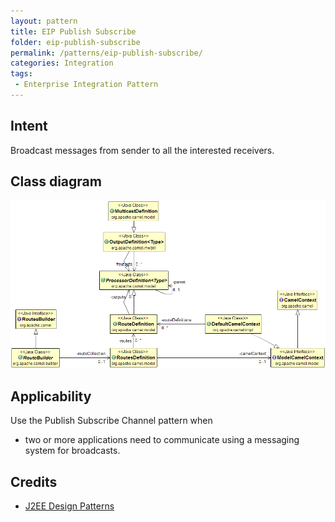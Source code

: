 ```yaml
---
layout: pattern
title: EIP Publish Subscribe
folder: eip-publish-subscribe
permalink: /patterns/eip-publish-subscribe/
categories: Integration
tags:
 - Enterprise Integration Pattern
---
```


## Intent
Broadcast messages from sender to all the interested receivers.

## Class diagram
![alt text](./etc/publish-subscribe.png "Publish Subscribe Channel")

## Applicability
Use the Publish Subscribe Channel pattern when

* two or more applications need to communicate using a messaging system for broadcasts.

## Credits

* [J2EE Design Patterns](https://www.amazon.com/gp/product/0596004273/ref=as_li_tl?ie=UTF8&camp=1789&creative=9325&creativeASIN=0596004273&linkCode=as2&tag=javadesignpat-20&linkId=48d37c67fb3d845b802fa9b619ad8f31)
